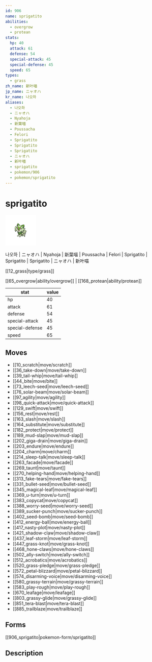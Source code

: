 ```yaml
---
id: 906
name: sprigatito
abilities:
  - overgrow
  - protean
stats:
  hp: 40
  attack: 61
  defense: 54
  special-attack: 45
  special-defense: 45
  speed: 65
types:
  - grass
zh_name: 新叶喵
jp_name: ニャオハ
kr_name: 나오하
aliases:
  - 나오하
  - ニャオハ
  - Nyahoja
  - 新葉喵
  - Poussacha
  - Felori
  - Sprigatito
  - Sprigatito
  - Sprigatito
  - ニャオハ
  - 新叶喵
  - sprigatito
  - pokemon/906
  - pokemon/sprigatito
---
```

# sprigatito

![](https://raw.githubusercontent.com/PokeAPI/sprites/master/sprites/pokemon/906.png)

나오하 | ニャオハ | Nyahoja | 新葉喵 | Poussacha | Felori | Sprigatito | Sprigatito | Sprigatito | ニャオハ | 新叶喵

[[12_grass|type/grass]]

[[65_overgrow|ability/overgrow]] | [[168_protean|ability/protean]]

|stat|value|
|---|---|
|hp|40|
|attack|61|
|defense|54|
|special-attack|45|
|special-defense|45|
|speed|65|


## Moves

- [[10_scratch|move/scratch]]
- [[36_take-down|move/take-down]]
- [[39_tail-whip|move/tail-whip]]
- [[44_bite|move/bite]]
- [[73_leech-seed|move/leech-seed]]
- [[76_solar-beam|move/solar-beam]]
- [[97_agility|move/agility]]
- [[98_quick-attack|move/quick-attack]]
- [[129_swift|move/swift]]
- [[156_rest|move/rest]]
- [[163_slash|move/slash]]
- [[164_substitute|move/substitute]]
- [[182_protect|move/protect]]
- [[189_mud-slap|move/mud-slap]]
- [[202_giga-drain|move/giga-drain]]
- [[203_endure|move/endure]]
- [[204_charm|move/charm]]
- [[214_sleep-talk|move/sleep-talk]]
- [[263_facade|move/facade]]
- [[269_taunt|move/taunt]]
- [[270_helping-hand|move/helping-hand]]
- [[313_fake-tears|move/fake-tears]]
- [[331_bullet-seed|move/bullet-seed]]
- [[345_magical-leaf|move/magical-leaf]]
- [[369_u-turn|move/u-turn]]
- [[383_copycat|move/copycat]]
- [[388_worry-seed|move/worry-seed]]
- [[389_sucker-punch|move/sucker-punch]]
- [[402_seed-bomb|move/seed-bomb]]
- [[412_energy-ball|move/energy-ball]]
- [[417_nasty-plot|move/nasty-plot]]
- [[421_shadow-claw|move/shadow-claw]]
- [[437_leaf-storm|move/leaf-storm]]
- [[447_grass-knot|move/grass-knot]]
- [[468_hone-claws|move/hone-claws]]
- [[502_ally-switch|move/ally-switch]]
- [[512_acrobatics|move/acrobatics]]
- [[520_grass-pledge|move/grass-pledge]]
- [[572_petal-blizzard|move/petal-blizzard]]
- [[574_disarming-voice|move/disarming-voice]]
- [[580_grassy-terrain|move/grassy-terrain]]
- [[583_play-rough|move/play-rough]]
- [[670_leafage|move/leafage]]
- [[803_grassy-glide|move/grassy-glide]]
- [[851_tera-blast|move/tera-blast]]
- [[885_trailblaze|move/trailblaze]]

## Forms



[[906_sprigatito|pokemon-form/sprigatito]]

## Description



